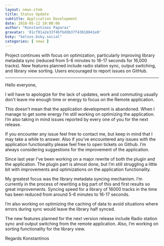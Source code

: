 ```yaml
---
layout: news-item
title: Status Update
subtitle: Application Development
date: 2018-05-12 10:00:00
author: "Konstantinos Paparas"
gravatar: '81cf01a2e33f4bfbddb37f43818841e0'
bsky: "kelsos.bsky.social"
categories: [ news ]
---
```


Project continues with focus on optimization, particularly improving library metadata sync
(reduced from 5-6 minutes to 16-17 seconds for 16,000 tracks). New features planned include radio station sync,
output switching, and library view sorting. Users encouraged to report issues on GitHub.

---

Hello everyone,

I will have to apologize for the lack of updates, work and commuting usually don't leave me enough time or energy to
focus on the Remote application.

This doesn't mean that the application development is abandoned.
When I manage to get some energy I’m still working on optimizing the application.
I’m also taking in mind issues reported by every one of you for the next release.

If you encounter any issue feel free to contact me, but keep in mind that I may take a while to answer. Also if you’ve
encountered any issues with the application functionality please feel free to open tickets on Github. I’m always
considering suggestions for the improvement of the application.

Since last year I’ve been working on a major rewrite of both the plugin and the application. The plugin part is almost
done, but I’m still struggling a little bit with improvements and optimizations on the application functionality.

My greatest focus was the library metadata syncing mechanism. I’m currently in the process of rewriting a big part of
this and first results so great improvements. Syncing speed for a library of 16000 tracks in the time has been reduced
from around 5-6 minutes to 16-17 seconds.

I’m also working on optimizing the caching of data to avoid situations where errors during sync would leave the library
half synced.

The new features planned for the next version release include Radio station sync and output switching from the remote
application. Also, I’m working on sorting functionality for the library view.

Regards Konstantinos
